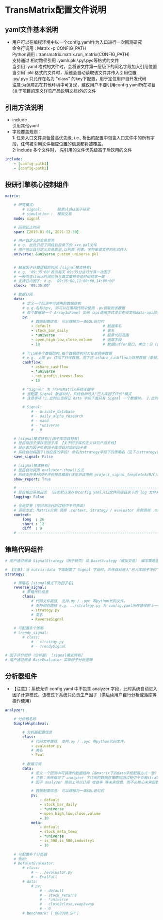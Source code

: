 # TransMatrix配置文件说明
## yaml文件基本说明

- 用户可以在编程环境中以一个config.yaml作为入口进行一次回测研究  
命令行调用  :  Matrix -p CONFIG_PATH  
Python调用 :  transmatrix.matrix.run_matrix(CONFIG_PATH)  
支持通过 相对路径引用 .yaml/.pkl/.py/.pyc等格式的文件  
当引用 .yaml 格式的文件时，会将该文件第一层级下的同名字段加入引用位置  
当引用 .pkl  格式的文件时，系统会自动读取该文件并传入引用位置  
.py/.pyc 只允许在名为 "class" 的key下配置，用于定位用户自开发代码  
注意:为保障策在其他环境中可复现，建议用户不要引用config.yaml所在项目(关于项目的定义详见产品说明文档)外的文件

## 引用方法说明
* include  
引用其他yaml  
* 字段覆盖规则：  
    1: 任务入口文件具备最高优先级, i.e., 析出的配置中包含入口文件中的所有字段，任何被引用文件相应位置的信息都将被覆盖。  
    2: include 多个文件时， 先引用的文件优先级高于后饮用的文件
```yaml
include:  
    - [config-path1]  
    - [config-path2]  
```

## 投研引擎核心控制组件
```yaml
matrix:

    # 研究模式: 
        # signal:       股票alpha因子研究
        # simulation :  模拟交易
    mode: signal

    # 回测起止时间
    span: [2019-01-01, 2021-12-30]

    # 用户自定义的交易票池
    # e.g. 此处引用了同级别目录下的 xxx.pkl文件
    # 用户可以自行定义交易票池,以列表 列表、字符串或文件的形式传入
    universe: &universe custom_universe.pkl  

    
    # 触发因子计算逻辑的时间 [signal模式特有] 
    # e.g. '09:35:00'表示每天 09:35分进行计算一次因子
    # 一般而言clock时间应当与真实策略交易时间频率一致
    # 支持日内因子: e.g. '09:35:00,11:00:00,14:00:00'
    clock: '09:35:00'   

    # 数据订阅
    data:
        # 定义一个回测中可调用的数据结构
        # e.g.名称为pv, 则可以在策略代码中使用 .pv调取到该数据
        # 每个数据是一个 Array3dPanel 实例（api使用方式详见在线文档data-api部分)
        pv: 
            # 数据配置信息: 可以理解为一条SQL语句的
            - default                        # 数据库名 
            - stock_bar_daily                # 表名 
            - *universe                      # 股票代码范围
            - open,high,low,close,volume     # 选取字段
            - 10                             # 数据buffer窗口，单位：日 (回测引擎会自动查询回测开始时间之前N天的数据，以保障在回测开始时能够拿到因子计算所需的数据)
        
        # 可订阅多个数据结构,每个数据结构可为任意频率数据
        # e.g. 上面 pv 订阅了日线数据，而下述 ashare_cashflow为财报数据（季频）
        cashflow:
            - ashare_cashflow
            - *universe
            - net_profit,invest_loss
            - 10

        # "Signal" 为 TransMatrix系统关键字
        # 当配置 Signal 数据块时，系统自动进入"已入库因子评价"模式
        # 注意事项：1.此时应当保证 data 字段下面只有 Signal 一个数据块。 2.此时不允许

        # Signal:
            # - private_database
            # - daily_alpha_research
            # - macd
            # - *universe
            # - 0 

    # [signal模式特有][因子库项目特有]
    # 是否将因子保存至因子库 【关于因子库的定义详见产品文档】
    # 目标表为因子所在因子库项目对应的因子表
    # 系统自动将因子(对应表的字段) 命名为strategy字段下的策略名（见下方strategy部分）
    save_signal: False

    # [signal模式特有]
    # 是否自动调用 evaluator.show()方法
    # 系统支持多种因子评价报告模板(详见测试用例 project_signal_templeteA/B/C/D)
    show_report: True

    # ---------------------------------------------------------------------------------------------------
    # 是否输出系统日志 （日志默认保存在config.yaml入口文件同级目录下的 log 文件夹中)
    logging: False

    # 全局变量（在回测运行的过程中不可修改)
    # 调用方式: Matrix实例 调用 .context, Strategy / evaluator 实例调用 .matrix_context
    context:
        long  : 26
        short : 12
        diff  : 9
    # ---------------------------------------------------------------------------------------------------
```
    

## 策略代码组件
```yaml
# 用户通过继承 SignalStrategy（因子研究）或 BaseStrategy（模拟交易） 编写策略逻辑

# 【注意】：当 matrix:data 下面配置了 Signal 字段时，系统自动进入"已入库因子评价"模式，该模式下无需用户编写策略（不允许配置strategy）
strategy:

    # 策略名 [signal模式下为因子名]
    reverse_signal:
        # 策略代码信息
        class: 
            # 代码文件路径, 支持.py / .pyc 等python代码文件，
            # 支持相对路径 e.g. ../strategy.py 为 config.yaml所在路径的上一级目录下的strategy.py文件
            - strategy.py   
            # 类名
            - ReverseSignal
    
    # 可配置多个策略
    # trendy_signal:
        # class: 
            # - strategy.py
            # - TrendySignal

# 因子评价组件（分析器） [signal模式特有]
# 用户通过继承 BaseEvaluator 实现因子分析逻辑
```

## 分析器组件
* 【注意】：系统允许 config.yaml 中不包含 analyzer 字段，此时系统自动进入因子计算模式，该模式下系统只负责生产因子（供后续用户自行分析或落库等操作使用）

```yaml
analyzer:

    # 分析器名称
    SimpleAlphaEval:

        # 分析器配置信息
        class:
            # 代码文件路径, 支持.py / .pyc 等python代码文件，
            - evaluator.py
            # 类名
            - Eval
        
        # 数据订阅
        data: 
            # 定义一个回测中可调用的数据结构（与matrix下的data字段配置方式一致）
            # 注意：系统保证了 analyzer 下订阅的数据在策略回测过程中不会被strategy调用
            # 因子 analyzer 原则上可以订阅 收益率 等未来信息，而不必担心未来函数问题

            # 数据配置信息: 可以理解为一条SQL语句的
            pv: 
                - default        
                - stock_bar_daily
                - *universe
                - open,high,low,close,volume
                - 10
            meta:
                - default
                - stock_meta_temp
                - *universe
                - is_300,is_500,industry1
                - 10
        
    # 可配置多个分析器 
    # 例如:
    # DefalutEvaluator:
        # class:
            # - ../evaluator.py
            # - EvalFull
        # data: 
            # pv: 
                # - default
                # - stock_returns
                # - *universe
                # - close2close,vwap2vwap
                # - 0
        # benchmark: ['000300.SH']
```

